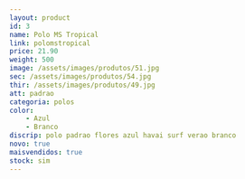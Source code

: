 ```yaml
---
layout: product
id: 3
name: Polo MS Tropical
link: polomstropical
price: 21.90
weight: 500
image: /assets/images/produtos/51.jpg
sec: /assets/images/produtos/54.jpg
thir: /assets/images/produtos/49.jpg
att: padrao
categoria: polos
color:
    - Azul
    - Branco
discrip: polo padrao flores azul havai surf verao branco
novo: true
maisvendidos: true
stock: sim
---
```

